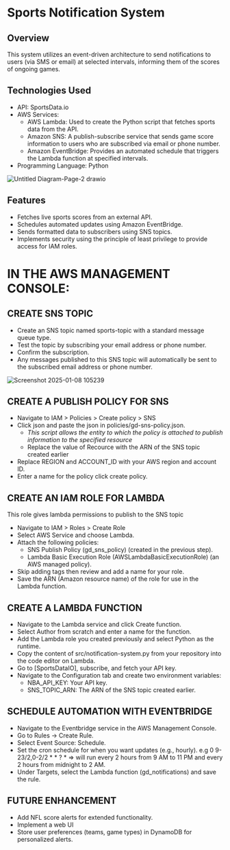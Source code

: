# Sports Notification System

## Overview

This system utilizes an event-driven architecture to send notifications to users (via SMS or email) at selected intervals, informing them of the scores of ongoing games.

## Technologies Used
- API: SportsData.io
- AWS Services:
    - AWS Lambda: Used to create the Python script that fetches sports data from the API.
    - Amazon SNS: A publish-subscribe service that sends game score information to users who are subscribed via email or phone number.
    - Amazon EventBridge: Provides an automated schedule that triggers the Lambda function at specified intervals.
- Programming Language: Python

  
![Untitled Diagram-Page-2 drawio](https://github.com/user-attachments/assets/1053310d-e398-4a7b-bf8c-c99eef925be4)

## Features
- Fetches live sports scores from an external API.
- Schedules automated updates using Amazon EventBridge.
- Sends formatted data to subscribers using SNS topics.
- Implements security using the principle of least privilege to provide access for IAM roles.

# IN THE AWS MANAGEMENT CONSOLE: 
## CREATE SNS TOPIC
- Create an SNS topic named sports-topic with a standard message queue type.
- Test the topic by subscribing your email address or phone number.
- Confirm the subscription.
- Any messages published to this SNS topic will automatically be sent to the subscribed email address or phone number.

![Screenshot 2025-01-08 105239](https://github.com/user-attachments/assets/cd4eef79-3505-438f-88a8-1f483ea7ad07)

## CREATE A PUBLISH POLICY FOR SNS
- Navigate to IAM > Policies > Create policy > SNS
- Click json and paste the json in policies/gd-sns-policy.json.
  - _This script allows the entity to which the policy is attached to publish information to the specified resource_
  - Replace the value of Recource with the ARN of the SNS topic created earlier
- Replace REGION and ACCOUNT_ID with your AWS region and account ID.
- Enter a name for the policy click create policy.

## CREATE AN IAM ROLE FOR LAMBDA
This role gives lambda permissions to publish to the SNS topic
- Navigate to IAM > Roles > Create Role
- Select AWS Service and choose Lambda.
- Attach the following policies:
    - SNS Publish Policy (gd_sns_policy) (created in the previous step).
    - Lambda Basic Execution Role (AWSLambdaBasicExecutionRole) (an AWS managed policy).
- Skip adding tags then review and add a name for your role.
- Save the ARN (Amazon resource name) of the role for use in the Lambda function.

## CREATE A LAMBDA FUNCTION
- Navigate to the Lambda service and click Create function.
- Select Author from scratch and enter a name for the function.
- Add the Lambda role you created previously and select Python as the runtime.
- Copy the content of src/notification-system.py from your repository into the code editor on Lambda.
- Go to [SportsDataIO], subscribe, and fetch your API key.
- Navigate to the Configuration tab and create two environment variables:
    - NBA_API_KEY: Your API key.
    - SNS_TOPIC_ARN: The ARN of the SNS topic created earlier.

## SCHEDULE AUTOMATION WITH EVENTBRIDGE
- Navigate to the Eventbridge service in the AWS Management Console.
- Go to Rules → Create Rule.
- Select Event Source: Schedule.
- Set the cron schedule for when you want updates (e.g., hourly).
    e.g 0 9-23/2,0-2/2 * * ? * => will run every 2 hours from 9 AM to 11 PM and every 2 hours from midnight to 2 AM.
- Under Targets, select the Lambda function (gd_notifications) and save the rule.

## FUTURE ENHANCEMENT
- Add NFL score alerts for extended functionality.
- Implement a web UI
- Store user preferences (teams, game types) in DynamoDB for personalized alerts.

